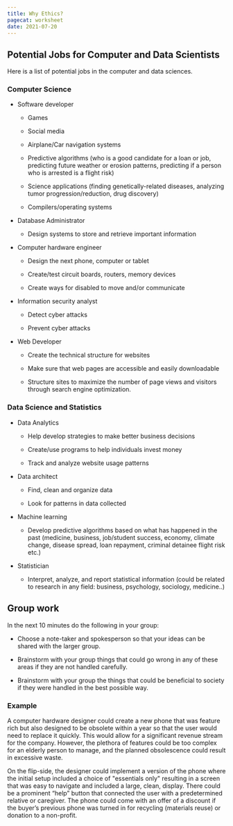 ```yaml
---
title: Why Ethics?
pagecat: worksheet
date: 2021-07-20
---
```


## Potential Jobs for Computer and Data Scientists

Here is a list of potential jobs in the computer and data sciences.

### Computer Science

-   Software developer

    -   Games

    -   Social media

    -   Airplane/Car navigation systems

    -   Predictive algorithms (who is a good candidate for a loan or
        job, predicting future weather or erosion patterns, predicting
        if a person who is arrested is a flight risk)

    -   Science applications (finding genetically-related diseases,
        analyzing tumor progression/reduction, drug discovery)

    -   Compilers/operating systems

<!-- -->

-   Database Administrator

    -   Design systems to store and retrieve important information

-   Computer hardware engineer

    -   Design the next phone, computer or tablet

    -   Create/test circuit boards, routers, memory devices

    -   Create ways for disabled to move and/or communicate

-   Information security analyst

    -   Detect cyber attacks

    -   Prevent cyber attacks

-   Web Developer

    -   Create the technical structure for websites 

    -   Make sure that web pages are accessible and easily downloadable 

    -   Structure sites to maximize the number of page views and
        visitors through search engine optimization.

### Data Science and Statistics

-   Data Analytics

    -   Help develop strategies to make better business decisions

    -   Create/use programs to help individuals invest money

    -   Track and analyze website usage patterns

<!-- -->

-   Data architect

    -   Find, clean and organize data

    -   Look for patterns in data collected

-   Machine learning

    -   Develop predictive algorithms based on what has happened in the
        past (medicine, business, job/student success, economy,
        climate change, disease spread, loan repayment, criminal
        detainee flight risk etc.)

-   Statistician

    -   Interpret, analyze, and report statistical information (could be
        related to research in any field: business, psychology,
        sociology, medicine..)

## Group work

In the next 10 minutes do the following in your group:

-   Choose a note-taker and spokesperson so that your ideas can be
    shared with the larger group.

-   Brainstorm with your group things that could go wrong in any of
    these areas if they are not handled carefully.

-   Brainstorm with your group the things that could be beneficial to
    society if they were handled in the best possible way.

### Example

A computer hardware designer could create a new phone that was feature
rich but also designed to be obsolete within a year so that the user
would need to replace it quickly. This would allow for a significant
revenue stream for the company. However, the plethora of features could
be too complex for an elderly person to manage, and the planned
obsolescence could result in excessive waste.

On the flip-side, the designer could implement a version of the phone
where the initial setup included a choice of "essentials only" resulting
in a screen that was easy to navigate and included a large, clean,
display. There could be a prominent “help” button that connected the
user with a predetermined relative or caregiver. The phone could come
with an offer of a discount if the buyer’s previous phone was turned in
for recycling (materials reuse) or donation to a non-profit.